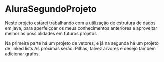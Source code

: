 # AluraSegundoProjeto
Neste projeto estarei trabalhando com a utilização de estrutura de dados em java, para aperfeiçoar os meus conhecimentos anteriores e aproveitar melhor as possiblidades em futuros projetos

Na primeira parte há um projeto de vetores, e já na segunda há um projeto de linked lists
As próximas serão: Pilhas, talvez arvores e desejo também adicionar grafos.

